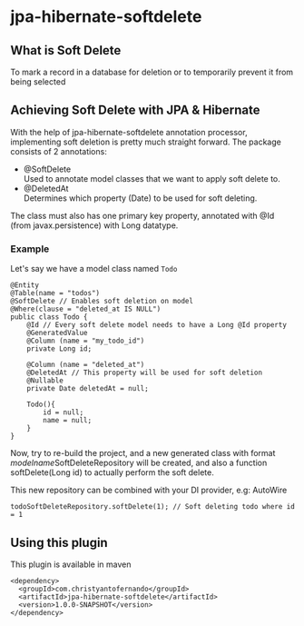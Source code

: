 # jpa-hibernate-softdelete

## What is Soft Delete

To mark a record in a database for deletion or to temporarily prevent it from being selected  

## Achieving Soft Delete with JPA & Hibernate
With the help of jpa-hibernate-softdelete annotation processor, implementing soft deletion is pretty much straight forward.
The package consists of 2 annotations:
- @SoftDelete  
  Used to annotate model classes that we want to apply soft delete to.
- @DeletedAt  
  Determines which property (Date) to be used for soft deleting.

The class must also has one primary key property, annotated with @Id (from javax.persistence) with Long datatype.

### Example
Let's say we have a model class named ```Todo```  
```
@Entity
@Table(name = "todos")
@SoftDelete // Enables soft deletion on model
@Where(clause = "deleted_at IS NULL")
public class Todo {
    @Id // Every soft delete model needs to have a Long @Id property
    @GeneratedValue
    @Column (name = "my_todo_id")
    private Long id;

    @Column (name = "deleted_at")
    @DeletedAt // This property will be used for soft deletion
    @Nullable
    private Date deletedAt = null; 

    Todo(){
        id = null;
        name = null;
    }
}

```
  
Now, try to re-build the project, and a new generated class with format *modelname*SoftDeleteRepository will be created,
and also a function softDelete(Long id) to actually perform the soft delete.

This new repository can be combined with your DI provider, e.g: AutoWire
```
todoSoftDeleteRepository.softDelete(1); // Soft deleting todo where id = 1
```

## Using this plugin
This plugin is available in maven
```
<dependency>
  <groupId>com.christyantofernando</groupId>
  <artifactId>jpa-hibernate-softdelete</artifactId>
  <version>1.0.0-SNAPSHOT</version>
</dependency>
```